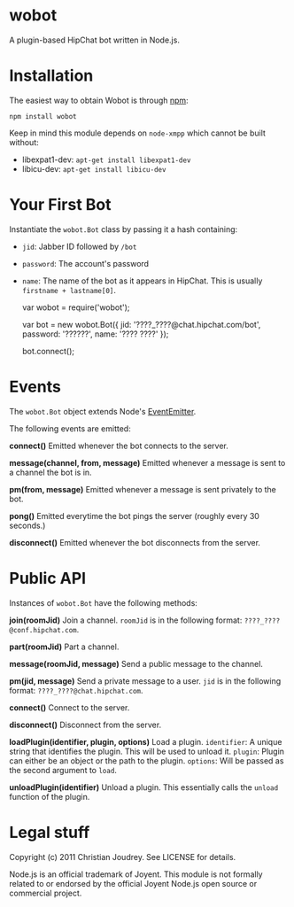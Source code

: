 # wobot

A plugin-based HipChat bot written in Node.js.

# Installation

The easiest way to obtain Wobot is through [npm](http://npmjs.org/):

    npm install wobot

Keep in mind this module depends on `node-xmpp` which cannot be built without:

 - libexpat1-dev: `apt-get install libexpat1-dev`
 - libicu-dev: `apt-get install libicu-dev`

# Your First Bot

Instantiate the `wobot.Bot` class by passing it a hash containing:

  * `jid`: Jabber ID followed by `/bot`
  * `password`: The account's password
  * `name`: The name of the bot as it appears in HipChat. This is usually `firstname + lastname[0]`.

    var wobot = require('wobot');

    var bot = new wobot.Bot({
      jid: '????_????@chat.hipchat.com/bot',
      password: '??????',
      name: '???? ????'
    });

    bot.connect();

# Events

The `wobot.Bot` object extends Node's [EventEmitter](http://nodejs.org/docs/v0.4.7/api/all.html#events.EventEmitter).

The following events are emitted:

**connect()**
Emitted whenever the bot connects to the server.

**message(channel, from, message)**
Emitted whenever a message is sent to a channel the bot is in.

**pm(from, message)**
Emitted whenever a message is sent privately to the bot.

**pong()**
Emitted everytime the bot pings the server (roughly every 30 seconds.)

**disconnect()**
Emitted whenever the bot disconnects from the server.

# Public API

Instances of `wobot.Bot` have the following methods:

**join(roomJid)**
Join a channel.
`roomJid` is in the following format: `????_????@conf.hipchat.com`.

**part(roomJid)**
Part a channel.

**message(roomJid, message)**
Send a public message to the channel.

**pm(jid, message)**
Send a private message to a user.
`jid` is in the following format: `????_????@chat.hipchat.com`.

**connect()**
Connect to the server.

**disconnect()**
Disconnect from the server.

**loadPlugin(identifier, plugin, options)**
Load a plugin.
`identifier`: A unique string that identifies the plugin. This will be used to unload it.
`plugin`: Plugin can either be an object or the path to the plugin.
`options`: Will be passed as the second argument to `load`.

**unloadPlugin(identifier)**
Unload a plugin.
This essentially calls the `unload` function of the plugin.

# Legal stuff

Copyright (c) 2011 Christian Joudrey. See LICENSE for details.

Node.js is an official trademark of Joyent. This module is not formally related to or endorsed by the official Joyent Node.js open source or commercial project.
